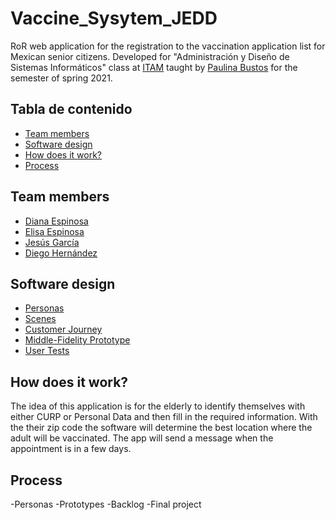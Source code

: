 # Vaccine_Sysytem_JEDD
RoR web application for the registration to the vaccination application list for Mexican senior citizens. 
Developed for "Administración y Diseño de Sistemas Informáticos" class at [ITAM](itam.mx) taught by [Paulina Bustos](https://github.com/paulinabustos) for the semester of spring 2021. 

## Tabla de contenido
* [Team members](#item1)
* [Software design](#item2)
* [How does it work?](#item3)
* [Process](#item4)


<a name="item1"></a>
## Team members
- [Diana Espinosa](https://github.com/dianaespinosar)
- [Elisa Espinosa](https://github.com/Elisa326)
- [Jesús García](https://github.com/jesusigarmor)
- [Diego Hernández](https://github.com/DiegoHuesos)

<a name="item2"></a>
## Software design
- [Personas](https://github.com/ADSI-ITAM-2021/Vaccine_Sysytem_JEDD/blob/main/Entrega1/Personas.md)
- [Scenes](https://github.com/ADSI-ITAM-2021/Vaccine_Sysytem_JEDD/blob/main/Entrega1/Escenarios.md)
- [Customer Journey](https://github.com/ADSI-ITAM-2021/Vaccine_Sysytem_JEDD/blob/main/Entrega1/CustomerJourney.md)
- [Middle-Fidelity Prototype](https://github.com/ADSI-ITAM-2021/Vaccine_Sysytem_JEDD/blob/main/Entrega2/PrototipoMediaFidelidad.md)
- [User Tests](https://github.com/ADSI-ITAM-2021/Vaccine_Sysytem_JEDD/blob/main/Entrega2/PruebasDeUsuario.md)

<a name="item3"></a>
## How does it work?
The idea of this application is for the elderly to identify themselves with either CURP or Personal Data and then fill in the required information. With the  their zip code the software will determine the best location where the adult will be vaccinated. The app will send a message when the appointment is in a few days. 

<a name="item4"></a>
## Process
-Personas
-Prototypes
-Backlog
-Final project


